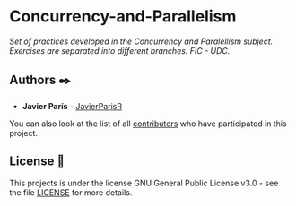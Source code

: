 # Concurrency-and-Parallelism

_Set of practices developed in the Concurrency and Paralellism subject. Exercises are separated into different branches. FIC - UDC._

## Authors ✒️

* **Javier París** - [JavierParisR](https://github.com/JavierParisR)

You can also look at the list of all [contributors](https://github.com/your/project/contributors) who have participated in this project.

## License 📄
This projects is under the license GNU General Public License v3.0 - see the file [LICENSE](LICENSE) for more details.
